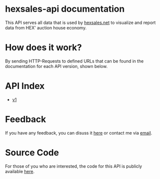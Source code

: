 # hexsales-api documentation
This API serves all data that is used by <a href="https://hexsales.net">hexsales.net</a> to visualize and report data
from HEX' auction house economy. 

# How does it work?
By sending HTTP-Requests to defined URLs that can be found in the documentation for each API version, shown below.

# API Index

* [v1](v1/index.html)

# Feedback
If you have any feedback, you can disuss it [here](http://board.hex.gameforge.com/index.php?thread/49792-hexsales-net-api/#post580385) or contact me via [email](mailto:me@maximumstock.net).

# Source Code
For those of you who are interested, the code for this API is publicly available [here](https://www.github.com/maximumstock/hexsales-api.git).

